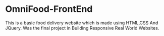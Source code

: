 # OmniFood-FrontEnd
This is a basic food delivery website which is made using HTML,CSS And JQuery. Was the final project in Building Responsive Real World Websites.
